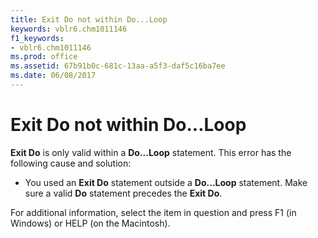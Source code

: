 ```yaml
---
title: Exit Do not within Do...Loop
keywords: vblr6.chm1011146
f1_keywords:
- vblr6.chm1011146
ms.prod: office
ms.assetid: 67b91b0c-681c-13aa-a5f3-daf5c16ba7ee
ms.date: 06/08/2017
---
```



# Exit Do not within Do...Loop

 **Exit Do** is only valid within a **Do...Loop** statement. This error has the following cause and solution:



- You used an  **Exit Do** statement outside a **Do...Loop** statement. Make sure a valid **Do** statement precedes the **Exit Do**.
    

For additional information, select the item in question and press F1 (in Windows) or HELP (on the Macintosh).


